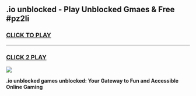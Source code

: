 
## .io unblocked - Play Unblocked Gmaes & Free #pz2li
<h3>
<a href="https://news.freeplayer.one?title=.io_unblocked&ref=03M">CLICK TO PLAY</a></h3>
<hr>

<h3>
<a href="https://news.freeplayer.one?title=.io_unblocked&ref=03M">CLICK 2 PLAY</a>
  
</h3>

<a href="https://news.freeplayer.one?title=.io_unblocked&ref=03M"><img src="https://clearcache.store/games.png"></a>


**.io unblocked games unblocked: Your Gateway to Fun and Accessible Online Gaming**
